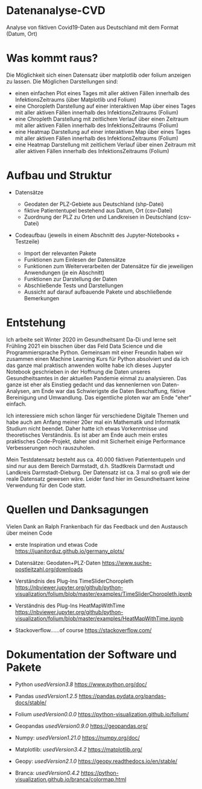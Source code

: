 # Datenanalyse-CVD
Analyse von fiktiven Covid19-Daten aus Deutschland mit dem Format (Datum, Ort)

# Was kommt raus?
Die Möglichkeit sich einen Datensatz über matplotlib oder folium anzeigen zu lassen.
Die Möglichen Darstellungen sind: 
  - einen einfachen Plot eines Tages mit aller aktiven Fällen innerhalb des InfektionsZeitraums (über Matplotlib und Folium)
  - eine Choropleth Darstellung auf einer interaktiven Map über eines Tages mit aller aktiven Fällen innerhalb des InfektionsZeitraums (Folium)
  - eine Chropleth Darstellung mit zeitlichem Verlauf über einen Zeitraum mit aller aktiven Fällen innerhalb des InfektionsZeitraums (Folium)
  - eine Heatmap Darstellung auf einer interaktiven Map über eines Tages mit aller aktiven Fällen innerhalb des InfektionsZeitraums (Folium)
  - eine Heatmap Darstellung mit zeitlichem Verlauf über einen Zeitraum mit aller aktiven Fällen innerhalb des InfektionsZeitraums (Folium)


# Aufbau und Struktur

- Datensätze 
  + Geodaten der PLZ-Gebiete aus Deutschland (shp-Datei)
  + fiktive Patiententupel bestehend aus Datum, Ort (csv-Datei)
  + Zuordnung der PLZ zu Orten und Landkreisen in Deutschland (csv-Datei)

- Codeaufbau (jeweils in einem Abschnitt des Jupyter-Notebooks + Testzeile)
  + Import der relevanten Pakete
  + Funktionen zum Einlesen der Datensätze
  + Funktionen zum Weiterverarbeiten der Datensätze für die jeweiligen Anwendungen (je ein Abschnitt)
  + Funktionen zur Darstellung der Daten
  + Abschließende Tests und Darstellungen
  + Aussicht auf darauf aufbauende Pakete und abschließende Bemerkungen


# Entstehung

Ich arbeite seit Winter 2020 im Gesundheitsamt Da-Di und lerne seit Frühling 2021 ein bisschen über das Feld Data Science und die Programmiersprache Python. Gemeinsam mit einer Freundin haben wir zusammen einen Machine Learning Kurs für Python absolviert und da ich das ganze mal praktisch anwenden wollte habe ich dieses Jupyter Notebook geschrieben in der Hoffnung die Daten unseres Gesundheitsamtes in der aktuellen Pandemie einmal zu analysieren. Das ganze ist eher als Einstieg gedacht und das kennenlernen von Daten-Analysen, am Ende war das Schwierigste die Daten Beschaffung, fiktive Bereinigung und Umwandlung. Das eigentliche ploten war am Ende "eher" einfach.

Ich interessiere mich schon länger für verschiedene Digitale Themen und habe auch am Anfang meiner 20er mal ein Mathematik und Informatik Studium nicht beendet. Daher hatte ich etwas Vorkenntnisse und theoretisches Verständnis. Es ist aber am Ende auch mein erstes praktisches Code-Projekt, daher sind mit Sicherheit einige Performance Verbesserungen noch rauszuholen.

Mein Testdatensatz besteht aus ca. 40.000 fiktiven Patiententupeln und sind nur aus dem Bereich Darmstadt, d.h. Stadtkreis Darmstadt und Landkreis Darmstadt-Dieburg. Der Datensatz ist ca. 3 mal so groß wie der reale Datensatz gewesen wäre. Leider fand hier im Gesundheitsamt keine Verwendung für den Code statt.


# Quellen und Danksagungen

Vielen Dank an Ralph Frankenbach für das Feedback und den Austausch über meinen Code

- erste Inspiration und etwas Code
https://juanitorduz.github.io/germany_plots/

- Datensätze: Geodaten+PLZ-Daten
https://www.suche-postleitzahl.org/downloads

- Verständnis des Plug-Ins TimeSliderChoropleth
https://nbviewer.jupyter.org/github/python-visualization/folium/blob/master/examples/TimeSliderChoropleth.ipynb

- Verständnis des Plug-Ins HeatMapWithTime
https://nbviewer.jupyter.org/github/python-visualization/folium/blob/master/examples/HeatMapWithTime.ipynb

- Stackoverflow......of course
https://stackoverflow.com/


# Dokumentation der Software und Pakete

- Python *usedVersion3.8*
https://www.python.org/doc/

- Pandas *usedVersion1.2.5*
https://pandas.pydata.org/pandas-docs/stable/

- Folium *usedVersion0.0.0*
https://python-visualization.github.io/folium/

- Geopandas *usedVersion0.9.0*
https://geopandas.org/

- Numpy: *usedVersion1.21.0*
https://numpy.org/doc/

- Matplotlib: *usedVersion3.4.2*
https://matplotlib.org/

- Geopy: *usedVersion2.1.0*
https://geopy.readthedocs.io/en/stable/

- Branca: *usedVersion0.4.2*
https://python-visualization.github.io/branca/colormap.html
